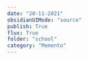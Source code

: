 ```yaml
---
date: "20-11-2021"
obsidianUIMode: "source"
publish: True
flux: True
folder: "school"
category: "Memento"
---
```

